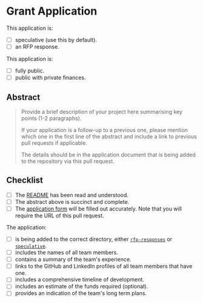 # Grant Application

This application is:

- [ ] speculative (use this by default).
- [ ] an RFP response.

This application is:

- [ ] fully public.
- [ ] public with private finances.

## Abstract

> Provide a brief description of your project here summarising key points (1-2 paragraphs).
>
> If your application is a follow-up to a previous one, please mention which one in the first line of the abstract and include a link to previous pull requests if applicable.
>
> The details should be in the application document that is being added to the repository via this pull request.


## Checklist

- [ ] The [README](../README.md) has been read and understood.
- [ ] The abstract above is succinct and complete.
- [ ] The [application form](https://docs.google.com/forms/d/e/1FAIpQLSePko0W26s-fIBpi60XHl7BVjcmvgLcXzHNIkUKeO5Wek2A8g/viewform) will be filled out accurately. Note that you will require the URL of this pull request.

The application:

- [ ] is being added to the correct directory, either [`rfp-responses`](https://github.com/Concordium/Concordium-Open-Grants-Initiative/tree/master/grants/rfp-responses) or  [`speculative`](https://github.com/Concordium/Concordium-Open-Grants-Initiative/tree/master/grants/speculative).
- [ ] includes the names of all team members.
- [ ] contains a summary of the team's experience.
- [ ] links to the GitHub and LinkedIn profiles of all team members that have one.
- [ ] includes a comprehensive timeline of development.
- [ ] includes an estimate of the funds required (optional).
- [ ] provides an indication of the team's long term plans.
